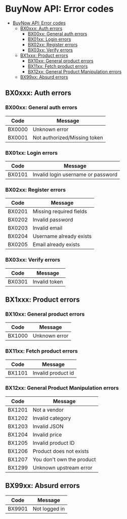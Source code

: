 # BuyNow API: Error codes

- [BuyNow API: Error codes](#buynow-api-error-codes)
  - [BX0xxx: Auth errors](#bx0xxx-auth-errors)
    - [BX00xx: General auth errors](#bx00xx-general-auth-errors)
    - [BX01xx: Login errors](#bx01xx-login-errors)
    - [BX02xx: Register errors](#bx02xx-register-errors)
    - [BX03xx: Verify errors](#bx03xx-verify-errors)
  - [BX1xxx: Product errors](#bx1xxx-product-errors)
    - [BX10xx: General product errors](#bx10xx-general-product-errors)
    - [BX11xx: Fetch product errors](#bx11xx-fetch-product-errors)
    - [BX12xx: General Product Manipulation errors](#bx12xx-general-product-manipulation-errors)
  - [BX99xx: Absurd errors](#bx99xx-absurd-errors)

## BX0xxx: Auth errors

### BX00xx: General auth errors

| Code   | Message                      |
| ------ | ---------------------------- |
| BX0000 | Unknown error                |
| BX0001 | Not authorized/Missing token |

### BX01xx: Login errors

| Code   | Message                            |
| ------ | ---------------------------------- |
| BX0101 | Invalid login username or password |

### BX02xx: Register errors

| Code   | Message                 |
| ------ | ----------------------- |
| BX0201 | Missing required fields |
| BX0202 | Invalid password        |
| BX0203 | Invalid email           |
| BX0204 | Username already exists |
| BX0205 | Email already exists    |

### BX03xx: Verify errors

| Code   | Message       |
| ------ | ------------- |
| BX0301 | Invalid token |

## BX1xxx: Product errors

### BX10xx: General product errors

| Code   | Message       |
| ------ | ------------- |
| BX1000 | Unknown error |

### BX11xx: Fetch product errors

| Code   | Message            |
| ------ | ------------------ |
| BX1101 | Invalid product id |

### BX12xx: General Product Manipulation errors

| Code   | Message                   |
| ------ | ------------------------- |
| BX1201 | Not a vendor              |
| BX1202 | Invalid category          |
| BX1203 | Invalid JSON              |
| BX1204 | Invalid price             |
| BX1205 | Invalid product ID        |
| BX1206 | Product does not exists   |
| BX1207 | You don't own the product |
| BX1299 | Unknown upstream error    |

## BX99xx: Absurd errors

| Code   | Message       |
| ------ | ------------- |
| BX9901 | Not logged in |
